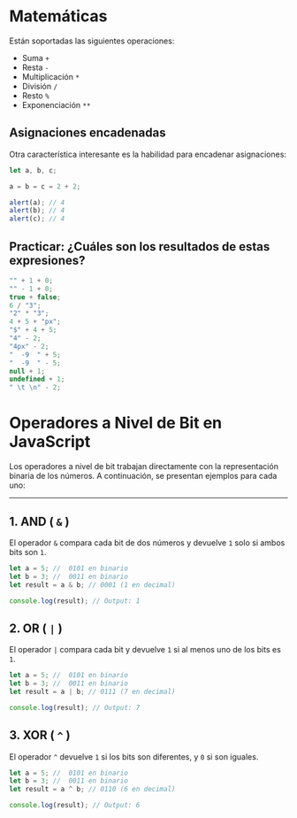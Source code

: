 # Matemáticas

Están soportadas las siguientes operaciones:

- Suma `+`
- Resta `-`
- Multiplicación `*`
- División `/`
- Resto `%`
- Exponenciación `**`

## Asignaciones encadenadas

Otra característica interesante es la habilidad para encadenar asignaciones:

```javascript
let a, b, c;

a = b = c = 2 + 2;

alert(a); // 4
alert(b); // 4
alert(c); // 4
```

## Practicar: ¿Cuáles son los resultados de estas expresiones?

```javascript
"" + 1 + 0;
"" - 1 + 0;
true + false;
6 / "3";
"2" * "3";
4 + 5 + "px";
"$" + 4 + 5;
"4" - 2;
"4px" - 2;
"  -9  " + 5;
"  -9  " - 5;
null + 1;
undefined + 1;
" \t \n" - 2;
```

# Operadores a Nivel de Bit en JavaScript

Los operadores a nivel de bit trabajan directamente con la representación binaria de los números. A continuación, se presentan ejemplos para cada uno:

---

## 1. AND ( `&` )

El operador `&` compara cada bit de dos números y devuelve `1` solo si ambos bits son `1`.

```js
let a = 5; //  0101 en binario
let b = 3; //  0011 en binario
let result = a & b; // 0001 (1 en decimal)

console.log(result); // Output: 1
```

## 2. OR ( `|` )

El operador `|` compara cada bit y devuelve `1` si al menos uno de los bits es `1`.

```js
let a = 5; //  0101 en binario
let b = 3; //  0011 en binario
let result = a | b; // 0111 (7 en decimal)

console.log(result); // Output: 7
```

## 3. XOR ( `^` )

El operador `^` devuelve `1` si los bits son diferentes, y `0` si son iguales.

```js
let a = 5; //  0101 en binario
let b = 3; //  0011 en binario
let result = a ^ b; // 0110 (6 en decimal)

console.log(result); // Output: 6
```
